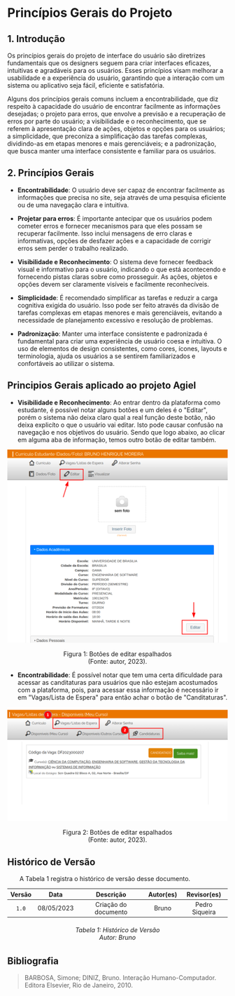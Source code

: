 # Princípios Gerais do Projeto

## 1. Introdução

Os princípios gerais do projeto de interface do usuário são diretrizes fundamentais que os designers seguem para criar interfaces eficazes, intuitivas e agradáveis para os usuários. Esses princípios visam melhorar a usabilidade e a experiência do usuário, garantindo que a interação com um sistema ou aplicativo seja fácil, eficiente e satisfatória.

Alguns dos princípios gerais comuns incluem a encontrabilidade, que diz respeito à capacidade do usuário de encontrar facilmente as informações desejadas; o projeto para erros, que envolve a previsão e a recuperação de erros por parte do usuário; a visibilidade e o reconhecimento, que se referem à apresentação clara de ações, objetos e opções para os usuários; a simplicidade, que preconiza a simplificação das tarefas complexas, dividindo-as em etapas menores e mais gerenciáveis; e a padronização, que busca manter uma interface consistente e familiar para os usuários.

## 2. Princípios Gerais

- **Encontrabilidade**: O usuário deve ser capaz de encontrar facilmente as informações que precisa no site, seja através de uma pesquisa eficiente ou de uma navegação clara e intuitiva.

- **Projetar para erros**: É importante antecipar que os usuários podem cometer erros e fornecer mecanismos para que eles possam se recuperar facilmente. Isso inclui mensagens de erro claras e informativas, opções de desfazer ações e a capacidade de corrigir erros sem perder o trabalho realizado.

- **Visibilidade e Reconhecimento**: O sistema deve fornecer feedback visual e informativo para o usuário, indicando o que está acontecendo e fornecendo pistas claras sobre como prosseguir. As ações, objetos e opções devem ser claramente visíveis e facilmente reconhecíveis.

- **Simplicidade**: É recomendado simplificar as tarefas e reduzir a carga cognitiva exigida do usuário. Isso pode ser feito através da divisão de tarefas complexas em etapas menores e mais gerenciáveis, evitando a necessidade de planejamento excessivo e resolução de problemas.

- **Padronização**: Manter uma interface consistente e padronizada é fundamental para criar uma experiência de usuário coesa e intuitiva. O uso de elementos de design consistentes, como cores, ícones, layouts e terminologia, ajuda os usuários a se sentirem familiarizados e confortáveis ao utilizar o sistema.

## Principios Gerais aplicado ao projeto Agiel

-  **Visibilidade e Reconhecimento**: Ao entrar dentro da plataforma como estudante, é possível notar alguns botões e um deles é o "Editar", porém o sistema não deixa claro qual a real função deste botão, não deixa explicíto o que o usuário vai editar. Isto pode causar confusão na navegação e nos objetivos do usuário. Sendo que logo abaixo, ao clicar em alguma aba de informação, temos outro botão de editar também.

![Botões de editar espalhados](../assets/botao-editar.png)

<div style="text-align: center">
<p> Figura 1:  Botões de editar espalhados<br/> (Fonte: autor, 2023).</p>
</div>


- **Encontrabilidade**: É possível notar que tem uma certa dificuldade para acessar as canditaturas para usuários que não estejam acostumados com a plataforma, pois, para acessar essa informação é necessário ir em "Vagas/Lista de Espera" para então achar o botão de "Canditaturas".

![Botão de candidatura escondido](../assets/botao-candidatar.png)

<div style="text-align: center">
<p> Figura 2:  Botões de editar espalhados<br/> (Fonte: autor, 2023).</p>
</div>

## **Histórico de Versão**
&emsp;&emsp;A Tabela 1 registra o histórico de versão desse documento.

| Versão |    Data    |      Descrição       | Autor(es) |  Revisor(es)   |
|:------:|:----------:|:--------------------:|:---------:|:--------------:|
| `1.0`  | 08/05/2023 | Criação do documento |   Bruno   | Pedro Siqueira |

<h6 align = "center"> Tabela 1: Histórico de Versão
<br> Autor: Bruno </h6>

## Bibliografia

> BARBOSA, Simone; DINIZ, Bruno. Interação Humano-Computador. Editora Elsevier, Rio de Janeiro, 2010.
